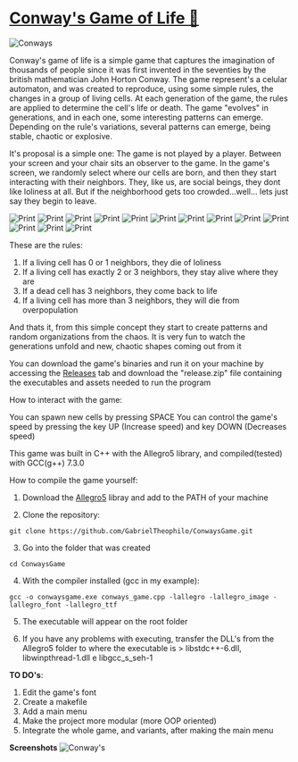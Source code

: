# [Conway's Game of Life 🚀](https://pt.wikipedia.org/wiki/Jogo_da_vida)
![Conways](https://i.imgur.com/cw42u24.png)


Conway's game of life is a simple game that captures the imagination of thousands of people since it was first invented in the seventies by the british mathematician John Horton Conway. The game represent's a celular automaton, and was created to reproduce, using some simple rules, the changes in a group of living cells. At each generation of the game, the rules are applied to determine the cell's life or death. The game "evolves" in generations, and in each one, some interesting patterns can emerge. Depending on the rule's variations, several patterns can emerge, being stable, chaotic or explosive.

 It's proposal is a simple one: The game is not played by a player. Between your screen and your chair sits an observer to the game. In the game's screen, we randomly select where our cells are born, and then they start interacting with their neighbors. They, like us, are social beings, they dont like loliness at all. But if the neighborhood gets too crowded...well... lets just say they begin to leave.


![Print](https://i.imgur.com/f0Zpsrh.png)
![Print](https://i.imgur.com/WiwWx3g.png)
![Print](https://i.imgur.com/JbQrbwK.png)
![Print](https://i.imgur.com/99r3LdX.png)
![Print](https://i.imgur.com/6Wh4Osj.png)
![Print](https://i.imgur.com/c13JW0P.png)
![Print](https://i.imgur.com/d5AsvU4.png)
![Print](https://i.imgur.com/kAXiXqk.png)
![Print](https://i.imgur.com/iiew6CL.png)
![Print](https://i.imgur.com/VBgzvHA.png)
![Print](https://i.imgur.com/rK4Kt4G.png)
![Print](https://i.imgur.com/uPcmzK8.png)
![Print](https://i.imgur.com/pw9oe9w.png)

These are the rules:
1. If a living cell has 0 or 1 neighbors, they die of loliness
2. If a living cell has exactly 2 or 3 neighbors, they stay alive where they are
3. If a dead cell has 3 neighbors, they come back to life
4. If a living cell has more than 3 neighbors, they will die from overpopulation

And thats it, from this simple concept they start to create patterns and random organizations from the chaos. It is very fun to watch the generations unfold and new, chaotic shapes coming out from it

You can download the game's binaries and run it on your machine by accessing the [Releases](https://github.com/GabrielTheophilo/ConwaysGame/releases/tag/v0.0.1-alpha) tab and download the "release.zip" file containing the executables and assets needed to run the program

How to interact with the game:

You can spawn new cells by pressing SPACE
You can control the game's speed by pressing the key UP (Increase speed) and key DOWN (Decreases speed)


This game was built in C++ with the Allegro5 library, and compiled(tested) with GCC(g++) 7.3.0

How to compile the game yourself:
1. Download the [Allegro5](https://liballeg.org/) libray and add to the PATH of your machine

2. Clone the repository:
```console
git clone https://github.com/GabrielTheophilo/ConwaysGame.git
```

3. Go into the folder that was created
```console
cd ConwaysGame
```

4. With the compiler installed (gcc in my example):
```console
gcc -o conwaysgame.exe conways_game.cpp -lallegro -lallegro_image -lallegro_font -lallegro_ttf
```

5. The executable will appear on the root folder

6. If you have any problems with executing, transfer the DLL's from the Allegro5 folder to where the executable is > libstdc++-6.dll, libwinpthread-1.dll e libgcc_s_seh-1

**TO DO's**:
1. Edit the game's font
2. Create a makefile
3. Add a main menu
4. Make the project more modular (more OOP oriented)
5. Integrate the whole game, and variants, after making the main menu

**Screenshots**
![Conway's](https://i.imgur.com/GYDB4mp.png)